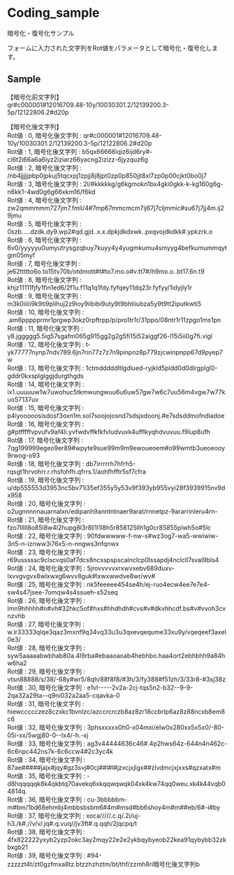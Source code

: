 # Coding_sample
暗号化・復号化サンプル

フォームに入力された文字列をRot値をパラメータとして暗号化・復号化します。  

## Sample

【暗号化前文字列】  
qr#c000001#12016709.48-10y/10030301.2/12139200.3-5p/12122806.2#d20p  


【暗号化後文字列】  
Rot値 : 0,  暗号化後文字列 : qr#c000001#12016709.48-10y/10030301.2/12139200.3-5p/12122806.2#d20p  
Rot値 : 1,  暗号化後文字列 : b5qx66666iqiz6ijd6ry#-ci6t2i66a6a6iyz2iziarz66yacng2izizz-6jyzquz6g  
Rot値 : 2,  暗号化後文字列 : /nb4jjjjjpbp0jpkuj5tqcxpj1zpjj8j8jpt0zp0p850jjt8xl7zp0p00cjkt0bo0j7  
Rot値 : 3,  暗号化後文字列 : 2l/#kkkkkg/g6kgmokn1bx4gki0gkk-k-kg160g6g-n6kk1-4wd0g6g66xkm16/f6kd  
Rot値 : 4,  暗号化後文字列 : zw2qmmmmm727jm7.fmli/4#7mp67mmcmcm7ij67j7cljmmic#su67j7jj4m.ij29jmu  
Rot値 : 5,  暗号化後文字列 : 0szb.....dzdk.dy9.wp2#qd.gjd..x.x.dpkjdkdxwk..pxqvojdkdkk#.ypkzrk.o  
Rot値 : 6,  暗号化後文字列 : 6v0/yyyyyu0umyutrysgzqbuy7kuyy4y4yugmkumu4smyyg4befkumummqytgm05myf  
Rot値 : 7,  暗号化後文字列 : je62ttttto6o.to15tv70b/otdmott#t#to7.mo.o#v.tt7#/h9mo.o..bt17.6n.t9  
Rot値 : 8,  暗号化後文字列 : khjz11111fjfy1fin1ed6/2f1u.f11q1q1fdy.fyfqey11dq23r.fyfyy/1idyjly1r  
Rot値 : 9,  暗号化後文字列 : m3k0iiiii9k9ti9plihuj2z9ioy9iibibi9uty9t9bhtiiubza5y9t9tt2iputkwti5  
Rot値 : 10, 暗号化後文字列 : .am6ppppprmr1prgwp3okz0rpftrpp/p/pro1tr1r/31ppo/08ntr1r11zpgo1ms1pn  
Rot値 : 11, 暗号化後文字列 : y8.jggggg5.5ig57sgafm065g915gg2g2g5fi15i52aiggf26-l15i5ii0g7fi.vigl  
Rot値 : 12, 暗号化後文字列 : t-yk77777nynp7ndv789.6jn7rin77z7z7n9pinpnz8p779zjcwinpnpp67d9pyep7w  
Rot値 : 13, 暗号化後文字列 : 1ctmdddddltlgdlued-ryjkld5pldd0d0dlrgplgl0-gddr0kxsplglggjdurgthgds  
Rot値 : 14, 暗号化後文字列 : ix1.uuuuuw1w7uwohuc5tkmwungwuu6u6uw57gw7w6c7uu56m4vgw7w77kuo57137uv  
Rot値 : 15, 暗号化後文字列 : p4iyooooosisdosf3oxn1m.sol7soojojosnd7sdsjxdoonj.#e7sdsddmofndiadoe  
Rot値 : 16, 暗号化後文字列 : g#ptfffffvpvufv9af4li.yvfwdvffkfkfvludvuvk4ufflkyqhdvuvuu.f9lup8ufh  
Rot値 : 17, 暗号化後文字列 : 7qg199999egeo9er89#wpyte9sue99m9m9ewoueoem#o99wmtb3ueoeooy9rwog-o93  
Rot値 : 18, 暗号化後文字列 : db7irrrrrh7hfrh5-rqsgt1hrvohrr.r.rhsfohfh.qfrrs.1/aohfhfftr5sf7cfra  
Rot値 : 19, 暗号化後文字列 : u/dp555553d3953nc5bv71i35ef355y5y53v9f393yb955vyi28f3939915nv9dx958  
Rot値 : 20, 暗号化後文字列 : o2ugnnnnnauarnalxn/edipanh9anntntnaer9arat/rnnetpz-9ararrinleru4rn-  
Rot値 : 21, 暗号化後文字列 : fzo7lllll8o85l8w4l2hupg8l3r8ll1l1l8h5r858125llh1g0cr85855plwh5o#5lc  
Rot値 : 22, 暗号化後文字列 : 90fdwwwww-f-nw-s#wz3og7-wa5-wwiwiw-3n5-n-iznww3i76x5-n-nngws3nfqnwx  
Rot値 : 23, 暗号化後文字列 : r69usssssc9clscvqs0af7dcs8ncsspspscalnclcp0lssapdj4nclcll7sval9bls4  
Rot値 : 24, 暗号化後文字列 : 5jrovvvvvxrxwvxebv689duxv-lxvvgvgvx8wlxwxg6wvv8guk#lxwxwwdve8wr/wv#  
Rot値 : 25, 暗号化後文字列 : nk5feeeee454se4h/ej-ruo4ecw4ee7e7e4-sw4s47jsee-7omqw4s4ssueh-s52seq  
Rot値 : 26, 暗号化後文字列 : lmn9hhhhh#n#vh#32hkc5of#hxs#hhdhdh#cvs#v#dkvhhcdf.bs#v#vvoh3cvnzvhb  
Rot値 : 27, 暗号化後文字列 : w.lr33333qlqe3qaz3mxnf9q34vq33u3u3qxevqequme33xu9y/vqeqeef3axel0e3/  
Rot値 : 28, 暗号化後文字列 : syw5aaaaabwbhab80a.4l9rba#ebaaoaoab4hebhbo.haa4ort2ebhbhh9a84hw6ha2  
Rot値 : 29, 暗号化後文字列 : vtsn88888/s/38/-68y#wr5/8qh/88f8f8/#3h/3/fy388#f51zh/3/33r8-#3sj38z  
Rot値 : 30, 暗号化後文字列 : e1vl-----2v2a-2cj-tqs5n2-b32--9-9-2qa32a29ta--q9ni032a2aa5-cqavka-0  
Rot値 : 31, 暗号化後文字列 : hiewccccczez8czxkc1bvnlzc/azccrcrczb8az8zr18ccbrlp6az8z88ncxb8em8c6  
Rot値 : 32, 暗号化後文字列 : 3phsxxxxx0h0-x04mxi/elw0x280xx5x5x0/-80-05i-xx/5wgj80-0--lx4/-h.-xj  
Rot値 : 33, 暗号化後文字列 : ag3v44444636c46#.4p2hws64z-644n4n462c-6c6npc442ns7k-6c6ccw4#2c3yc4k  
Rot値 : 34, 暗号化後文字列 : 87ae#####jajx#jqy#gz3svj#0cj##l#l#jzxcjxjlgx##zlvdmcjxjxxs#qzxatx#m  
Rot値 : 35, 暗号化後文字列 : -d8hqqqqqk8k4qkbtq70avekq6xkqqwqwqk04xk4kw74qq0weu.xk4k44vqb04814q.  
Rot値 : 36, 暗号化後文字列 : cu-3bbbbbm-m#bm/1bd68ehmbj4mbbsbsbm6#4m#msd#bb6shoy4m#m##eb/6#-i#by  
Rot値 : 37, 暗号化後文字列 : xoca/////.c.q/.2i/uj-h3./k#.//v/v/.jq#.q.vuq//jv3ft#.q.qqh/2jqcpq/t  
Rot値 : 38, 暗号化後文字列 : 4fx822222yxyb2yzp2okc3ay2mqy22e2e2ykbqybyeob22kea91qybybb32zkbxgb21  
Rot値 : 39, 暗号化後文字列 : #94-zzzzzt4t/zt0gzfmxa8tz.btzzhzhztm/bt/thf/zzmh8ri暗号化後文字列b  
